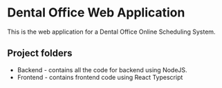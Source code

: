 # Dental Office Web Application

This is the web application for a Dental Office Online Scheduling System.

## Project folders

- Backend - contains all the code for backend using NodeJS.
- Frontend - contains frontend code using React Typescript

